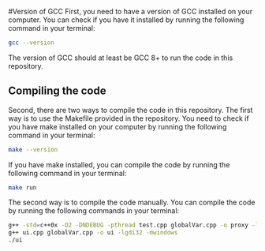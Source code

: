 #Version of GCC
First, you need to have a version of GCC installed on your computer. You can check if you have it installed by running the following command in your terminal:
```bash
gcc --version
```
The version of GCC should at least be GCC 8+ to run the code in this repository.

## Compiling the code

Second, there are two ways to compile the code in this repository. The first way is to use the Makefile provided in the repository. You need to check if you have make installed on your computer by running the following command in your terminal:
```bash
make --version
```
If you have make installed, you can compile the code by running the following command in your terminal:
```bash
make run
```

The second way is to compile the code manually. You can compile the code by running the following commands in your terminal:
```bash
g++ -std=c++0x -O2 -DNDEBUG -pthread test.cpp globalVar.cpp -o proxy -lws2_32
g++ ui.cpp globalVar.cpp -o ui -lgdi32 -mwindows
./ui
```
